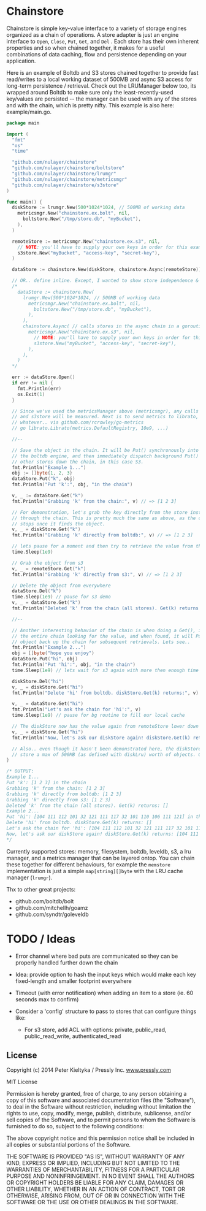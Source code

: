 # Chainstore

Chainstore is simple key-value interface to a variety of storage engines organized as a chain of operations. A store adapter is just an engine interface to ```Open```, ```Close```, ```Put```, ```Get```, and ```Del``` . Each store has their own inherent properties and so when chained together, it makes for a useful combinations of data caching, flow and persistence depending on your application.

Here is an example of Boltdb and S3 stores chained together to provide fast read/writes to a local working dataset of 500MB and async S3 access for long-term persistence / retrieval. Check out the LRUManager below too, its wrapped around Boltdb to make sure only the least-recently-used key/values are persisted -- the manager can be used with any of the stores and with the chain, which is pretty nifty. This example is also here: example/main.go.

```go
package main

import (
  "fmt"
  "os"
  "time"

  "github.com/nulayer/chainstore"
  "github.com/nulayer/chainstore/boltstore"
  "github.com/nulayer/chainstore/lrumgr"
  "github.com/nulayer/chainstore/metricsmgr"
  "github.com/nulayer/chainstore/s3store"
)

func main() {
  diskStore := lrumgr.New(500*1024*1024, // 500MB of working data
    metricsmgr.New("chainstore.ex.bolt", nil,
      boltstore.New("/tmp/store.db", "myBucket"),
    ),
  )

  remoteStore := metricsmgr.New("chainstore.ex.s3", nil,
    // NOTE: you'll have to supply your own keys in order for this example to work properly
    s3store.New("myBucket", "access-key", "secret-key"),
  )

  dataStore := chainstore.New(diskStore, chainstore.Async(remoteStore))

  // OR.. define inline. Except, I wanted to show store independence & state.
  /*
    dataStore := chainstore.New(
      lrumgr.New(500*1024*1024, // 500MB of working data
        metricsmgr.New("chainstore.ex.bolt", nil,
          boltstore.New("/tmp/store.db", "myBucket"),
        ),
      ),
      chainstore.Async( // calls stores in the async chain in a goroutine
        metricsmgr.New("chainstore.ex.s3", nil,
          // NOTE: you'll have to supply your own keys in order for this example to work properly
          s3store.New("myBucket", "access-key", "secret-key"),
        ),
      ),
    )
  */

  err := dataStore.Open()
  if err != nil {
    fmt.Println(err)
    os.Exit(1)
  }

  // Since we've used the metricsManager above (metricsmgr), any calls to the boltstore
  // and s3store will be measured. Next is to send metrics to librato, graphite, influxdb,
  // whatever.. via github.com/rcrowley/go-metrics
  // go librato.Librato(metrics.DefaultRegistry, 10e9, ...)

  //--

  // Save the object in the chain. It will be Put() synchronously into diskStore,
  // the boltdb engine, and then immediately dispatch background Put()'s to the
  // other stores down the chain, in this case S3.
  fmt.Println("Example 1...")
  obj := []byte{1, 2, 3}
  dataStore.Put("k", obj)
  fmt.Println("Put 'k':", obj, "in the chain")

  v, _ := dataStore.Get("k")
  fmt.Println("Grabbing 'k' from the chain:", v) // => [1 2 3]

  // For demonstration, let's grab the key directly from the store instead of
  // through the chain. This is pretty much the same as above, as the chain's Get()
  // stops once it finds the object.
  v, _ = diskStore.Get("k")
  fmt.Println("Grabbing 'k' directly from boltdb:", v) // => [1 2 3]

  // lets pause for a moment and then try to retrieve the value from the s3 store
  time.Sleep(1e9)

  // Grab the object from s3
  v, _ = remoteStore.Get("k")
  fmt.Println("Grabbing 'k' directly from s3:", v) // => [1 2 3]

  // Delete the object from everywhere
  dataStore.Del("k")
  time.Sleep(1e9) // pause for s3 demo
  v, _ = dataStore.Get("k")
  fmt.Println("Deleted 'k' from the chain (all stores). Get(k) returns:", v)

  //--

  // Another interesting behavior of the chain is when doing a Get(), it goes down
  // the entire chain looking for the value, and when found, it will Put() that
  // object back up the chain for subsequent retrievals. Lets see..
  fmt.Println("Example 2...")
  obj = []byte("hope you enjoy")
  dataStore.Put("hi", obj)
  fmt.Println("Put 'hi':", obj, "in the chain")
  time.Sleep(1e9) // lets wait for s3 again with more then enough time

  diskStore.Del("hi")
  v, _ = diskStore.Get("hi")
  fmt.Println("Delete 'hi' from boltdb. diskStore.Get(k) returns:", v)

  v, _ = dataStore.Get("hi")
  fmt.Println("Let's ask the chain for 'hi':", v)
  time.Sleep(1e9) // pause for bg routine to fill our local cache

  // The diskStore now has the value again from remoteStore lower down the chain.
  v, _ = diskStore.Get("hi")
  fmt.Println("Now, let's ask our diskStore again! diskStore.Get(k) returns:", v)

  // Also.. even though it hasn't been demonstrated here, the diskStore will only
  // store a max of 500MB (as defined with diskLru) worth of objects. Give it a shot.
}

/* OUTPUT:
Example 1...
Put 'k': [1 2 3] in the chain
Grabbing 'k' from the chain: [1 2 3]
Grabbing 'k' directly from boltdb: [1 2 3]
Grabbing 'k' directly from s3: [1 2 3]
Deleted 'k' from the chain (all stores). Get(k) returns: []
Example 2...
Put 'hi': [104 111 112 101 32 121 111 117 32 101 110 106 111 121] in the chain
Delete 'hi' from boltdb. diskStore.Get(k) returns: []
Let's ask the chain for 'hi': [104 111 112 101 32 121 111 117 32 101 110 106 111 121]
Now, let's ask our diskStore again! diskStore.Get(k) returns: [104 111 112 101 32 121 111 117 32 101 110 106 111 121]
*/
```

Currently supported stores: memory, filesystem, boltdb, leveldb, s3, a lru manager, and a metrics manager that can be layered ontop. You can chain these together for different behaviours, for example the `memstore` implementation is just a simple `map[string][]byte` with the LRU cache manager (`lrumgr`).

Thx to other great projects:
- github.com/boltdb/bolt
- github.com/mitchellh/goamz
- github.com/syndtr/goleveldb

# TODO / Ideas

- Error channel where bad puts are communicated so they can be properly handled
further down the chain

- Idea: provide option to hash the input keys which would make each key fixed-length
and smaller footprint everywhere

- Timeout (with error notification) when adding an item to a store (ie. 60 seconds max to confirm)

- Consider a 'config' structure to pass to stores that can configure things like:
    * For s3 store, add ACL with options: private, public_read, public_read_write, authenticated_read

## License

Copyright (c) 2014 Peter Kieltyka / Pressly Inc. www.pressly.com

MIT License

Permission is hereby granted, free of charge, to any person obtaining
a copy of this software and associated documentation files (the
"Software"), to deal in the Software without restriction, including
without limitation the rights to use, copy, modify, merge, publish,
distribute, sublicense, and/or sell copies of the Software, and to
permit persons to whom the Software is furnished to do so, subject to
the following conditions:

The above copyright notice and this permission notice shall be
included in all copies or substantial portions of the Software.

THE SOFTWARE IS PROVIDED "AS IS", WITHOUT WARRANTY OF ANY KIND,
EXPRESS OR IMPLIED, INCLUDING BUT NOT LIMITED TO THE WARRANTIES OF
MERCHANTABILITY, FITNESS FOR A PARTICULAR PURPOSE AND
NONINFRINGEMENT. IN NO EVENT SHALL THE AUTHORS OR COPYRIGHT HOLDERS BE
LIABLE FOR ANY CLAIM, DAMAGES OR OTHER LIABILITY, WHETHER IN AN ACTION
OF CONTRACT, TORT OR OTHERWISE, ARISING FROM, OUT OF OR IN CONNECTION
WITH THE SOFTWARE OR THE USE OR OTHER DEALINGS IN THE SOFTWARE.

